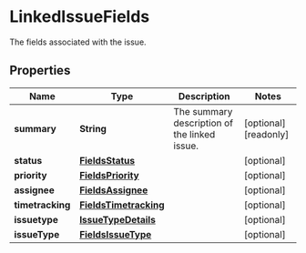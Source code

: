 

# LinkedIssueFields

The fields associated with the issue.

## Properties

| Name | Type | Description | Notes |
|------------ | ------------- | ------------- | -------------|
|**summary** | **String** | The summary description of the linked issue. |  [optional] [readonly] |
|**status** | [**FieldsStatus**](FieldsStatus.md) |  |  [optional] |
|**priority** | [**FieldsPriority**](FieldsPriority.md) |  |  [optional] |
|**assignee** | [**FieldsAssignee**](FieldsAssignee.md) |  |  [optional] |
|**timetracking** | [**FieldsTimetracking**](FieldsTimetracking.md) |  |  [optional] |
|**issuetype** | [**IssueTypeDetails**](IssueTypeDetails.md) |  |  [optional] |
|**issueType** | [**FieldsIssueType**](FieldsIssueType.md) |  |  [optional] |



